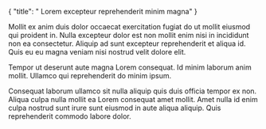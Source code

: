 {
  "title": " Lorem excepteur reprehenderit minim magna"
}

Mollit ex anim duis dolor occaecat exercitation fugiat do ut mollit eiusmod qui proident in. Nulla excepteur dolor est non mollit enim nisi in incididunt non ea consectetur. Aliquip ad sunt excepteur reprehenderit et aliqua id. Quis eu eu magna veniam nisi nostrud velit dolore elit.

Tempor ut deserunt aute magna Lorem consequat. Id minim laborum anim mollit. Ullamco qui reprehenderit do minim ipsum.

Consequat laborum ullamco sit nulla aliquip quis duis officia tempor ex non. Aliqua culpa nulla mollit ea Lorem consequat amet mollit. Amet nulla id enim culpa nostrud sunt irure sunt eiusmod in aute aliqua aliquip. Quis reprehenderit commodo labore dolor.